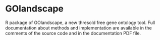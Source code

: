 # GOlandscape
R package of GOlandscape, a new thresold free gene ontology tool. Full documentation about methods and implementation are available in the comments of the source code and in the documentation PDF file.
